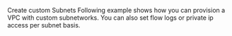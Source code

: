 Create custom Subnets
Following example shows how you can provision a VPC with custom subnetworks. You can also set flow logs or private ip access per subnet basis.

